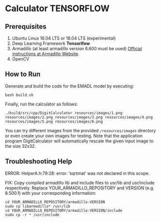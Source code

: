 <!-- (c) https://github.com/MontiCore/monticore -->
# Calculator TENSORFLOW


## Prerequisites
1. Ubuntu Linux 16.04 LTS or 18.04 LTS (experimental)
2. Deep Learning Framework **Tensorlfow**
3. Armadillo (at least armadillo version 6.600 must be used) [Official instructions at Armadillo Website](http://arma.sourceforge.net/download.html).
4. OpenCV


## How to Run
Generate and build the code for the EMADL model by executing:

```
bash build.sh
```

Finally, run the calculator as follows:
```
./build/src/cpp/DigitCalculator resources/images/1.png resources/images/2.png resources/images/3.png resources/images/4.png resources/images/5.png resources/images/6.png
```

You can try different images from the provided `/resources/images` directory or even create your own images for testing. Note that the application program DigitCalculator will automatically rescale the given input image to the size 32x32.



## Troubleshooting Help

ERROR: HelperA.h:79:28: error: ‘sqrtmat’ was not declared in this scope.

FIX:
Copy compiled armadillo lib and include files to usr/lib and usr/include respectively. Replace YOUR_ARMADILLO_REPOSITORY and VERSION (e.g. 8.500.1) with your corresponding information:
```
cd YOUR_ARMADILLO_REPOSITORY/armadillo-VERSION
sudo cp libarmadillo* /usr/lib
cd YOUR_ARMADILLO_REPOSITORY/armadillo-VERSION/include
sudo cp -r * /usr/include
